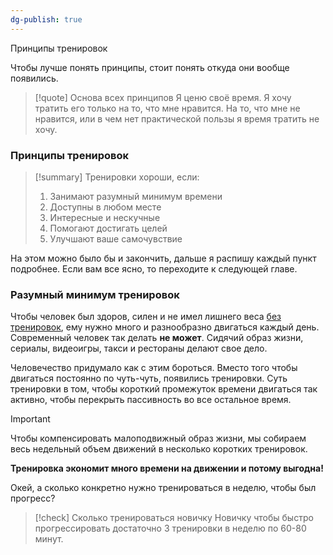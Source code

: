 ```yaml
---
dg-publish: true
---
```

Принципы тренировок

Чтобы лучше понять принципы, стоит понять откуда они вообще появились. 

> [!quote] Основа всех принципов
>  Я ценю своё время. Я хочу тратить его только на то, что мне нравится. На то, что мне не нравится, или в чем нет практической пользы я время тратить не хочу. 


### Принципы тренировок
> [!summary] Тренировки хороши, если:
>  1. Занимают разумный минимум времени
>  2. Доступны в любом месте
>  3. Интересные и нескучные
>  4. Помогают достигать целей
>  5. Улучшают ваше самочувствие

На этом можно было бы и закончить, дальше я распишу каждый пункт подробнее. Если вам все ясно, то переходите к следующей главе.

### Разумный минимум тренировок
Чтобы человек был здоров, силен и не имел лишнего веса <u>без тренировок</u>, ему нужно много и разнообразно двигаться каждый день. Современный человек так делать **не может**. Сидячий образ жизни, сериалы, видеоигры, такси и рестораны делают свое дело.

Человечество придумало как с этим бороться. Вместо того чтобы двигаться постоянно по чуть-чуть, появились тренировки. Суть тренировки в том, чтобы короткий промежуток времени двигаться так активно, чтобы перекрыть пассивность во все остальное время.

> [!important] 
>  Чтобы компенсировать малоподвижный образ жизни, мы собираем весь недельный объем движений в несколько коротких тренировок.
>  
>  **Тренировка экономит много времени на движении и потому выгодна!**

Окей, а сколько конкретно нужно тренироваться в неделю, чтобы был прогресс?

> [!check] Сколько тренироваться новичку
>  Новичку чтобы быстро прогрессировать достаточно 3 тренировки в неделю по 60-80 минут. 


